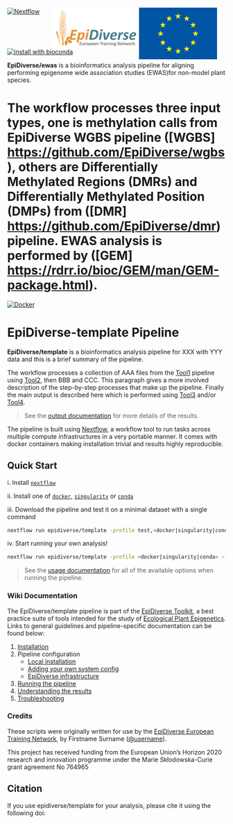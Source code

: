 [<img width="200" align="right" src="docs/images/euflagbetter.jpg">](https://ec.europa.eu/programmes/horizon2020/en)
[<img width="200" align="right" src="docs/images/epidiverse-logo.jpg">](https://epidiverse.eu)
[![Nextflow](https://img.shields.io/badge/nextflow-%E2%89%A519.09.0-brightgreen.svg)](https://www.nextflow.io/)
[![install with bioconda](https://img.shields.io/badge/install%20with-bioconda-brightgreen.svg)](http://bioconda.github.io/)

**EpiDiverse/ewas** is a bioinformatics analysis pipeline for aligning performing epigenome wide association studies (EWAS)for non-model plant species.

The workflow processes three input types, one is methylation calls from EpiDiverse WGBS pipeline ([WGBS] https://github.com/EpiDiverse/wgbs), others are Differentially Methylated Regions (DMRs) and Differentially Methylated Position (DMPs) from ([DMR] https://github.com/EpiDiverse/dmr) pipeline. EWAS analysis is performed by ([GEM] https://rdrr.io/bioc/GEM/man/GEM-package.html).
=======
[![Docker](https://img.shields.io/docker/automated/epidiverse/snp.svg)](https://hub.docker.com/r/epidiverse/snp)

EpiDiverse-template Pipeline
========================

**EpiDiverse/template** is a bioinformatics analysis pipeline for XXX with YYY data and this is a brief summary of the pipeline.

The workflow processes a collection of AAA files from the [Tool1](https://link/to/tool/1) pipeline using [Tool2](https://link/to/tool/2), then BBB and CCC. This paragraph gives a more involved description of the step-by-step processes that make up the pipeline. Finally the main output is described here which is performed using [Tool3](https://link/to/tool/3) and/or [Tool4](https://link/to/tool/4).

> See the [output documentation](docs/output.md) for more details of the results.

The pipeline is built using [Nextflow](https://www.nextflow.io), a workflow tool to run tasks across multiple compute infrastructures in a very portable manner. It comes with docker containers making installation trivial and results highly reproducible.

## Quick Start

i. Install [`nextflow`](https://www.nextflow.io/)

ii. Install one of [`docker`](https://docs.docker.com/engine/installation/), [`singularity`](https://www.sylabs.io/guides/3.0/user-guide/) or [`conda`](https://conda.io/miniconda.html)

iii. Download the pipeline and test it on a minimal dataset with a single command

```bash
nextflow run epidiverse/template -profile test,<docker|singularity|conda>
```

iv. Start running your own analysis!

```bash
nextflow run epidiverse/template -profile <docker|singularity|conda> --input /path/to/wgbs/directory
```

> See the [usage documentation](docs/usage.md) for all of the available options when running the pipeline.

### Wiki Documentation

The EpiDiverse/template pipeline is part of the [EpiDiverse Toolkit](https://app.gitbook.com/@epidiverse/s/project/epidiverse-pipelines/overview), a best practice suite of tools intended for the study of [Ecological Plant Epigenetics](https://app.gitbook.com/@epidiverse/s/project/). Links to general guidelines and pipeline-specific documentation can be found below:

1. [Installation](https://app.gitbook.com/@epidiverse/s/project/epidiverse-pipelines/installation)
2. Pipeline configuration
    * [Local installation](https://app.gitbook.com/@epidiverse/s/project/epidiverse-pipelines/installation#2-install-the-pipeline)
    * [Adding your own system config](https://app.gitbook.com/@epidiverse/s/project/epidiverse-pipelines/installation#3-pipeline-configuration)
    * [EpiDiverse infrastructure](https://app.gitbook.com/@epidiverse/s/project/epidiverse-pipelines/installation#appendices)
3. [Running the pipeline](docs/usage.md)
4. [Understanding the results](docs/output.md)
5. [Troubleshooting](https://app.gitbook.com/@epidiverse/s/project/epidiverse-pipelines/troubleshooting)

### Credits

These scripts were originally written for use by the [EpiDiverse European Training Network](https://epidiverse.eu/), by Firstname Surname ([@username](https://github.com/link-to-user-profile)).

This project has received funding from the European Union’s Horizon 2020 research and innovation
programme under the Marie Skłodowska-Curie grant agreement No 764965

## Citation

If you use epidiverse/template for your analysis, please cite it using the following doi: <placeholder>
